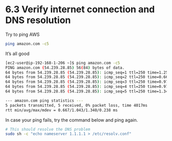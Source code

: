 # 6.3 Verify internet connection and DNS resolution


Try to ping AWS


```bash
ping amazon.com -c5
```


It’s all good


```bash
[ec2-user@ip-192-168-1-206 ~]$ ping amazon.com -c5
PING amazon.com (54.239.28.85) 56(84) bytes of data.
64 bytes from 54.239.28.85 (54.239.28.85): icmp_seq=1 ttl=250 time=1.25 ms
64 bytes from 54.239.28.85 (54.239.28.85): icmp_seq=2 ttl=250 time=0.667 ms
64 bytes from 54.239.28.85 (54.239.28.85): icmp_seq=3 ttl=250 time=0.974 ms
64 bytes from 54.239.28.85 (54.239.28.85): icmp_seq=4 ttl=250 time=0.976 ms
64 bytes from 54.239.28.85 (54.239.28.85): icmp_seq=5 ttl=250 time=1.34 ms

--- amazon.com ping statistics ---
5 packets transmitted, 5 received, 0% packet loss, time 4017ms
rtt min/avg/max/mdev = 0.667/1.043/1.340/0.238 ms
```


In case your ping fails, try the command below and ping again.


```bash
# This should resolve the DNS problem
sudo sh -c "echo nameserver 1.1.1.1 > /etc/resolv.conf"
```

